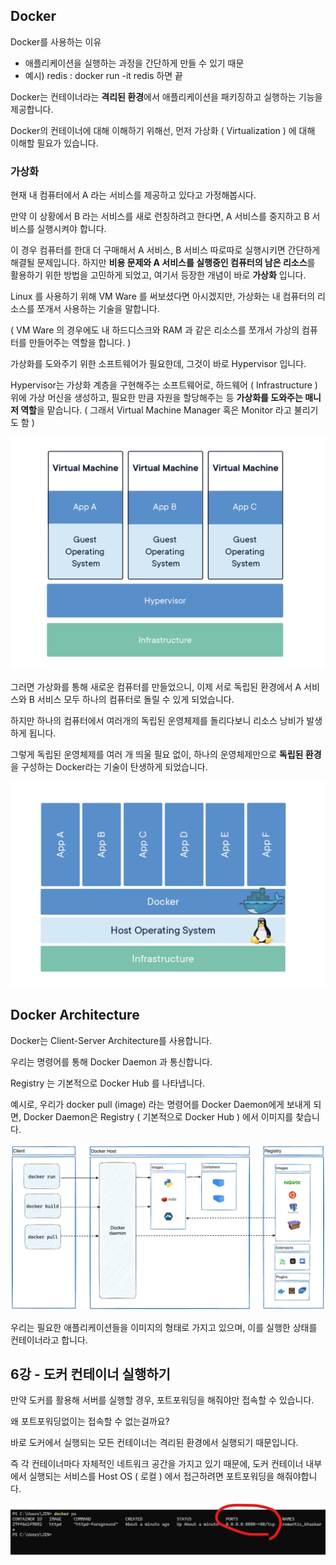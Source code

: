 ## Docker

Docker를 사용하는 이유
- 애플리케이션을 실행하는 과정을 간단하게 만들 수 있기 때문
- 예시) redis : docker run -it redis 하면 끝

Docker는 컨테이너라는 **격리된 환경**에서 애플리케이션을 패키징하고 실행하는 기능을 제공합니다.

Docker의 컨테이너에 대해 이해하기 위해선, 먼저 가상화 ( Virtualization ) 에 대해 이해할 필요가 있습니다.

### 가상화

현재 내 컴퓨터에서 A 라는 서비스를 제공하고 있다고 가정해봅시다.

만약 이 상황에서 B 라는 서비스를 새로 런칭하려고 한다면, A 서비스를 중지하고 B 서비스를 실행시켜야 합니다.

이 경우 컴퓨터를 한대 더 구매해서 A 서비스, B 서비스 따로따로 실행시키면 간단하게 해결될 문제입니다. 하지만 **비용 문제와 A 서비스를 실행중인 컴퓨터의 남은 리소스**를 활용하기 위한 방법을 고민하게 되었고, 여기서 등장한 개념이 바로 **가상화** 입니다.

Linux 를 사용하기 위해 VM Ware 를 써보셨다면 아시겠지만, 가상화는 내 컴퓨터의 리소스를 쪼개서 사용하는 기술을 말합니다.

( VM Ware 의 경우에도 내 하드디스크와 RAM 과 같은 리소스를 쪼개서 가상의 컴퓨터를 만들어주는 역할을 합니다. )

가상화를 도와주기 위한 소프트웨어가 필요한데, 그것이 바로 Hypervisor 입니다.

Hypervisor는 가상화 계층을 구현해주는 소프트웨어로, 하드웨어 ( Infrastructure ) 위에 가상 머신을 생성하고, 필요한 만큼 자원을 할당해주는 등 **가상화를 도와주는 매니저 역할**을 맡습니다. ( 그래서 Virtual Machine Manager 혹은 Monitor 라고 불리기도 함 )

![alt text](image.png)

그러면 가상화를 통해 새로운 컴퓨터를 만들었으니, 이제 서로 독립된 환경에서 A 서비스와 B 서비스 모두 하나의 컴퓨터로 돌릴 수 있게 되었습니다.

하지만 하나의 컴퓨터에서 여러개의 독립된 운영체제를 돌리다보니 리소스 낭비가 발생하게 됩니다.

그렇게 독립된 운영체제를 여러 개 띄울 필요 없이, 하나의 운영체제만으로 **독립된 환경**을 구성하는 Docker라는 기술이 탄생하게 되었습니다.

![alt text](image-1.png)

## Docker Architecture

Docker는 Client-Server Architecture를 사용합니다. 

우리는 명령어를 통해 Docker Daemon 과 통신합니다.

Registry 는 기본적으로 Docker Hub 를 나타냅니다.

예시로, 우리가 docker pull (image) 라는 명령어를 Docker Daemon에게 보내게 되면, Docker Daemon은 Registry ( 기본적으로 Docker Hub ) 에서 이미지를 찾습니다.

![alt text](image-2.png)

우리는 필요한 애플리케이션들을 이미지의 형태로 가지고 있으며, 이를 실행한 상태를 컨테이너라고 합니다.

## 6강 - 도커 컨테이너 실행하기

만약 도커를 활용해 서버를 실행할 경우, 포트포워딩을 해줘야만 접속할 수 있습니다.

왜 포트포워딩없이는 접속할 수 없는걸까요?

바로 도커에서 실행되는 모든 컨테이너는 격리된 환경에서 실행되기 때문입니다.

즉 각 컨테이너마다 자체적인 네트워크 공간을 가지고 있기 때문에, 도커 컨테이너 내부에서 실행되는 서비스를 Host OS ( 로컬 ) 에서 접근하려면 포트포워딩을 해줘야합니다.

![alt text](image-3.png)
